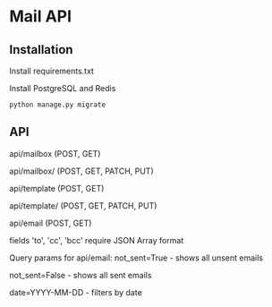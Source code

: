 # Mail API

## Installation
Install requirements.txt

Install PostgreSQL and Redis

```
python manage.py migrate
```

## API
api/mailbox (POST, GET)

api/mailbox/<id> (POST, GET, PATCH, PUT)

api/template (POST, GET)

api/template/<id> (POST, GET, PATCH, PUT)

api/email (POST, GET)

fields 'to', 'cc', 'bcc' require JSON Array format

Query params for api/email:
not_sent=True - shows all unsent emails

not_sent=False - shows all sent emails

date=YYYY-MM-DD - filters by date

